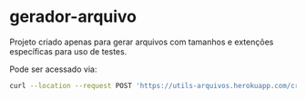# gerador-arquivo

Projeto criado apenas para gerar arquivos com tamanhos e extenções específicas para uso de testes.

Pode ser acessado via:

```sh
curl --location --request POST 'https://utils-arquivos.herokuapp.com/criar-arquivo?tamanho=200&nome_arquivo=teste&extensao_arquivo=pdf'
```
